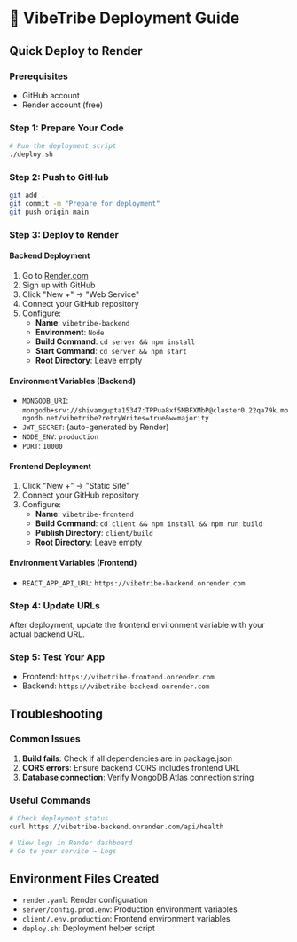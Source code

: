 # 🚀 VibeTribe Deployment Guide

## Quick Deploy to Render

### Prerequisites
- GitHub account
- Render account (free)

### Step 1: Prepare Your Code
```bash
# Run the deployment script
./deploy.sh
```

### Step 2: Push to GitHub
```bash
git add .
git commit -m "Prepare for deployment"
git push origin main
```

### Step 3: Deploy to Render

#### Backend Deployment
1. Go to [Render.com](https://render.com)
2. Sign up with GitHub
3. Click "New +" → "Web Service"
4. Connect your GitHub repository
5. Configure:
   - **Name**: `vibetribe-backend`
   - **Environment**: `Node`
   - **Build Command**: `cd server && npm install`
   - **Start Command**: `cd server && npm start`
   - **Root Directory**: Leave empty

#### Environment Variables (Backend)
- `MONGODB_URI`: `mongodb+srv://shivamgupta15347:TPPua8xf5MBFXMbP@cluster0.22qa79k.mongodb.net/vibetribe?retryWrites=true&w=majority`
- `JWT_SECRET`: (auto-generated by Render)
- `NODE_ENV`: `production`
- `PORT`: `10000`

#### Frontend Deployment
1. Click "New +" → "Static Site"
2. Connect your GitHub repository
3. Configure:
   - **Name**: `vibetribe-frontend`
   - **Build Command**: `cd client && npm install && npm run build`
   - **Publish Directory**: `client/build`
   - **Root Directory**: Leave empty

#### Environment Variables (Frontend)
- `REACT_APP_API_URL`: `https://vibetribe-backend.onrender.com`

### Step 4: Update URLs
After deployment, update the frontend environment variable with your actual backend URL.

### Step 5: Test Your App
- Frontend: `https://vibetribe-frontend.onrender.com`
- Backend: `https://vibetribe-backend.onrender.com`

## Troubleshooting

### Common Issues
1. **Build fails**: Check if all dependencies are in package.json
2. **CORS errors**: Ensure backend CORS includes frontend URL
3. **Database connection**: Verify MongoDB Atlas connection string

### Useful Commands
```bash
# Check deployment status
curl https://vibetribe-backend.onrender.com/api/health

# View logs in Render dashboard
# Go to your service → Logs
```

## Environment Files Created
- `render.yaml`: Render configuration
- `server/config.prod.env`: Production environment variables
- `client/.env.production`: Frontend environment variables
- `deploy.sh`: Deployment helper script

